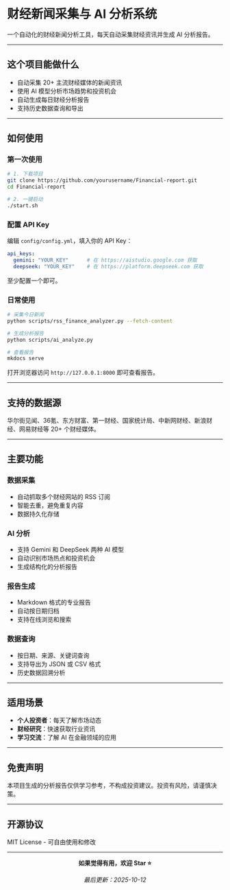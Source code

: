 # 财经新闻采集与 AI 分析系统

一个自动化的财经新闻分析工具，每天自动采集财经资讯并生成 AI 分析报告。

---

## 这个项目能做什么

- 自动采集 20+ 主流财经媒体的新闻资讯
- 使用 AI 模型分析市场趋势和投资机会
- 自动生成每日财经分析报告
- 支持历史数据查询和导出

---

## 如何使用

### 第一次使用

```bash
# 1. 下载项目
git clone https://github.com/yourusername/Financial-report.git
cd Financial-report

# 2. 一键启动
./start.sh
```

### 配置 API Key

编辑 `config/config.yml`，填入你的 API Key：

```yaml
api_keys:
  gemini: "YOUR_KEY"      # 在 https://aistudio.google.com 获取
  deepseek: "YOUR_KEY"    # 在 https://platform.deepseek.com 获取
```

至少配置一个即可。

### 日常使用

```bash
# 采集今日新闻
python scripts/rss_finance_analyzer.py --fetch-content

# 生成分析报告
python scripts/ai_analyze.py

# 查看报告
mkdocs serve
```

打开浏览器访问 `http://127.0.0.1:8000` 即可查看报告。

---

## 支持的数据源

华尔街见闻、36氪、东方财富、第一财经、国家统计局、中新网财经、新浪财经、网易财经等 20+ 个财经媒体。

---

## 主要功能

### 数据采集
- 自动抓取多个财经网站的 RSS 订阅
- 智能去重，避免重复内容
- 数据持久化存储

### AI 分析
- 支持 Gemini 和 DeepSeek 两种 AI 模型
- 自动识别市场热点和投资机会
- 生成结构化的分析报告

### 报告生成
- Markdown 格式的专业报告
- 自动按日期归档
- 支持在线浏览和搜索

### 数据查询
- 按日期、来源、关键词查询
- 支持导出为 JSON 或 CSV 格式
- 历史数据回溯分析

---

## 适用场景

- **个人投资者**：每天了解市场动态
- **财经研究**：快速获取行业资讯
- **学习交流**：了解 AI 在金融领域的应用

---

## 免责声明

本项目生成的分析报告仅供学习参考，不构成投资建议。投资有风险，请谨慎决策。

---

## 开源协议

MIT License - 可自由使用和修改

---

<div align="center">

**如果觉得有用，欢迎 Star ⭐**

*最后更新：2025-10-12*

</div>
